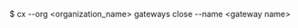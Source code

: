 <!-- layout:code post: gateway_usage -->


$ cx --org &lt;organization_name&gt; gateways close --name &lt;gateway name&gt;
